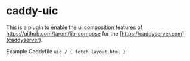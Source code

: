 caddy-uic
==========

This is a plugin to enable the ui composition features of https://github.com/tarent/lib-compose 
for the [https://caddyserver.com](caddyserver).

Example Caddyfile
`
 uic / {
    fetch layout.html
 }
`
